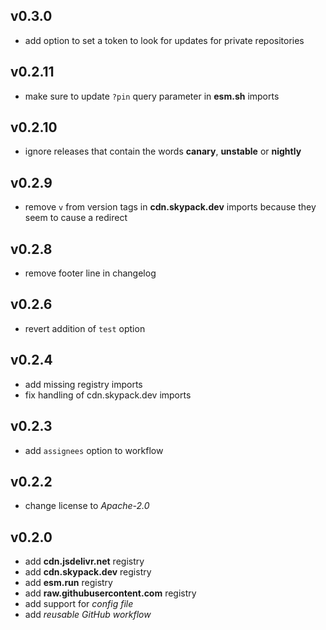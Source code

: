 ## v0.3.0

* add option to set a token to look for updates for private repositories

## v0.2.11

* make sure to update `?pin` query parameter in **esm.sh** imports

## v0.2.10

* ignore releases that contain the words **canary**, **unstable** or **nightly**

## v0.2.9

* remove `v` from version tags in **cdn.skypack.dev** imports because they seem to cause a redirect

## v0.2.8

* remove footer line in changelog

## v0.2.6

* revert addition of `test` option

## v0.2.4

* add missing registry imports
* fix handling of cdn.skypack.dev imports

## v0.2.3

* add `assignees` option to workflow

## v0.2.2

* change license to *Apache-2.0*

## v0.2.0

* add **cdn.jsdelivr.net** registry
* add **cdn.skypack.dev** registry
* add **esm.run** registry
* add **raw.githubusercontent.com** registry
* add support for *config file*
* add *reusable GitHub workflow*
